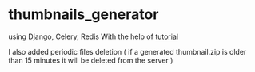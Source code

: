 # thumbnails_generator 

using Django, Celery, Redis With the help of [tutorial](https://stackabuse.com/asynchronous-tasks-in-django-with-redis-and-celery/)

I also added periodic files deletion ( if a generated thumbnail.zip is older than 15 minutes it will be deleted from the server )

